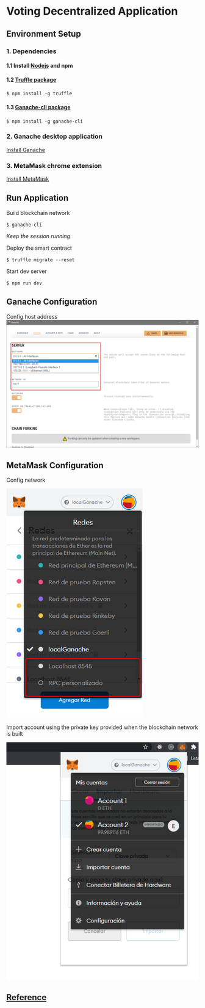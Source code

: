 # Voting Decentralized Application

## Environment Setup

### 1. Dependencies
#### 1.1 Install [Nodejs](https://nodejs.org/es/) and npm
#### 1.2 [Truffle package](https://github.com/trufflesuite/truffle)  
`$ npm install -g truffle` 
#### 1.3 [Ganache-cli package](https://github.com/trufflesuite/ganache-cli) 
`$ npm install -g ganache-cli` 

### 2. Ganache desktop application
[Install Ganache](https://www.trufflesuite.com/ganache)
<br> 
### 3. MetaMask chrome extension
[Install MetaMask](https://metamask.io/)
<br> 

## Run Application
Build blockchain network
```shell
$ ganache-cli
```
_Keep the session running_


Deploy the smart contract
```shell
$ truffle migrate --reset
```

Start dev server
```shell
$ npm run dev
```


## Ganache Configuration
Config host address
![](config/images/Config-Ganache-desktop.png)

## MetaMask Configuration

Config network

![](config/images/Config-MetaMask1.png)

Import account using the private key provided when the blockchain network is built

![](config/images/Config-MetaMask2.png)




## [Reference](https://www.dappuniversity.com/articles/the-ultimate-ethereum-dapp-tutorial)
